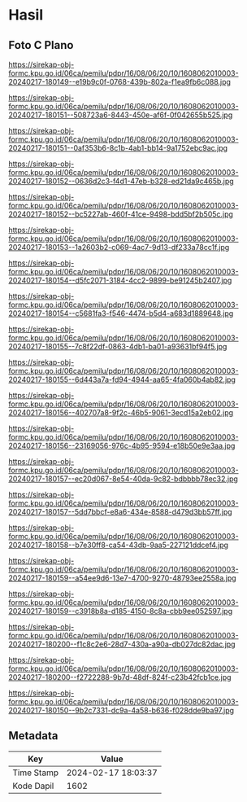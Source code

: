 # Hasil

## Foto C Plano

https://sirekap-obj-formc.kpu.go.id/06ca/pemilu/pdpr/16/08/06/20/10/1608062010003-20240217-180149--e19b9c0f-0768-439b-802a-f1ea9fb6c088.jpg

https://sirekap-obj-formc.kpu.go.id/06ca/pemilu/pdpr/16/08/06/20/10/1608062010003-20240217-180151--508723a6-8443-450e-af6f-0f042655b525.jpg

https://sirekap-obj-formc.kpu.go.id/06ca/pemilu/pdpr/16/08/06/20/10/1608062010003-20240217-180151--0af353b6-8c1b-4ab1-bb14-9a1752ebc9ac.jpg

https://sirekap-obj-formc.kpu.go.id/06ca/pemilu/pdpr/16/08/06/20/10/1608062010003-20240217-180152--0636d2c3-f4d1-47eb-b328-ed21da9c465b.jpg

https://sirekap-obj-formc.kpu.go.id/06ca/pemilu/pdpr/16/08/06/20/10/1608062010003-20240217-180152--bc5227ab-460f-41ce-9498-bdd5bf2b505c.jpg

https://sirekap-obj-formc.kpu.go.id/06ca/pemilu/pdpr/16/08/06/20/10/1608062010003-20240217-180153--1a2603b2-c069-4ac7-9d13-df233a78cc1f.jpg

https://sirekap-obj-formc.kpu.go.id/06ca/pemilu/pdpr/16/08/06/20/10/1608062010003-20240217-180154--d5fc2071-3184-4cc2-9899-be91245b2407.jpg

https://sirekap-obj-formc.kpu.go.id/06ca/pemilu/pdpr/16/08/06/20/10/1608062010003-20240217-180154--c5681fa3-f546-4474-b5d4-a683d1889648.jpg

https://sirekap-obj-formc.kpu.go.id/06ca/pemilu/pdpr/16/08/06/20/10/1608062010003-20240217-180155--7c8f22df-0863-4db1-ba01-a93631bf94f5.jpg

https://sirekap-obj-formc.kpu.go.id/06ca/pemilu/pdpr/16/08/06/20/10/1608062010003-20240217-180155--6d443a7a-fd94-4944-aa65-4fa060b4ab82.jpg

https://sirekap-obj-formc.kpu.go.id/06ca/pemilu/pdpr/16/08/06/20/10/1608062010003-20240217-180156--402707a8-9f2c-46b5-9061-3ecd15a2eb02.jpg

https://sirekap-obj-formc.kpu.go.id/06ca/pemilu/pdpr/16/08/06/20/10/1608062010003-20240217-180156--23169056-976c-4b95-9594-e18b50e9e3aa.jpg

https://sirekap-obj-formc.kpu.go.id/06ca/pemilu/pdpr/16/08/06/20/10/1608062010003-20240217-180157--ec20d067-8e54-40da-9c82-bdbbbb78ec32.jpg

https://sirekap-obj-formc.kpu.go.id/06ca/pemilu/pdpr/16/08/06/20/10/1608062010003-20240217-180157--5dd7bbcf-e8a6-434e-8588-d479d3bb57ff.jpg

https://sirekap-obj-formc.kpu.go.id/06ca/pemilu/pdpr/16/08/06/20/10/1608062010003-20240217-180158--b7e30ff8-ca54-43db-9aa5-227121ddcef4.jpg

https://sirekap-obj-formc.kpu.go.id/06ca/pemilu/pdpr/16/08/06/20/10/1608062010003-20240217-180159--a54ee9d6-13e7-4700-9270-48793ee2558a.jpg

https://sirekap-obj-formc.kpu.go.id/06ca/pemilu/pdpr/16/08/06/20/10/1608062010003-20240217-180159--c3918b8a-d185-4150-8c8a-cbb9ee052597.jpg

https://sirekap-obj-formc.kpu.go.id/06ca/pemilu/pdpr/16/08/06/20/10/1608062010003-20240217-180200--f1c8c2e6-28d7-430a-a90a-db027dc82dac.jpg

https://sirekap-obj-formc.kpu.go.id/06ca/pemilu/pdpr/16/08/06/20/10/1608062010003-20240217-180200--f2722288-9b7d-48df-824f-c23b42fcb1ce.jpg

https://sirekap-obj-formc.kpu.go.id/06ca/pemilu/pdpr/16/08/06/20/10/1608062010003-20240217-180150--9b2c7331-dc9a-4a58-b636-f028dde9ba97.jpg


## Metadata

| Key        | Value               |
| ---------- | ------------------- |
| Time Stamp | 2024-02-17 18:03:37 |
| Kode Dapil | 1602                |



